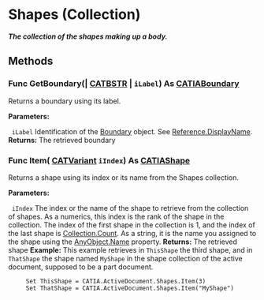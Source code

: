 # Shapes (Collection)

**_The collection of the shapes making up a body._**

## Methods

### Func **GetBoundary**(| [CATBSTR](../System/typedef_CATBSTR_8129.md) | `iLabel`) As [CATIABoundary](../MecModInterfaces/interface_Boundary_14542.md)

   Returns a boundary using its label.

**Parameters:**

` iLabel`      Identification of the
[Boundary](../MecModInterfaces/interface_Boundary_14542.md) object. See [Reference.DisplayName](../InfInterfaces/interface_Reference_17481.htm#DisplayName).  **Returns:**      The retrieved boundary  
### Func **Item**( [CATVariant](../System/typedef_CATVariant_20656.md)  `iIndex`) As [CATIAShape](../MecModInterfaces/interface_Shape_5555.md)

   Returns a shape using its index or its name from the Shapes collection.

**Parameters:**

` iIndex`      The index or the name of the shape to retrieve from the collection of shapes. As a numerics, this index is the rank of the shape in the collection. The index of the first shape in the collection is 1, and the index of the last shape is
[Collection.Count](../System/interface_Collection_22150.htm#Count). As a string, it is the name you assigned to the shape using the [AnyObject.Name](../System/interface_AnyObject_17321.htm#Name) property.  **Returns:**      The retrieved shape  **Example:**      This example retrieves in `ThisShape` the third shape, and in `ThatShape` the shape named `MyShape` in the shape collection of the active document, supposed to be a part document.

```VBScript
     Set ThisShape = CATIA.ActiveDocument.Shapes.Item(3)
     Set ThatShape = CATIA.ActiveDocument.Shapes.Item("MyShape")

```